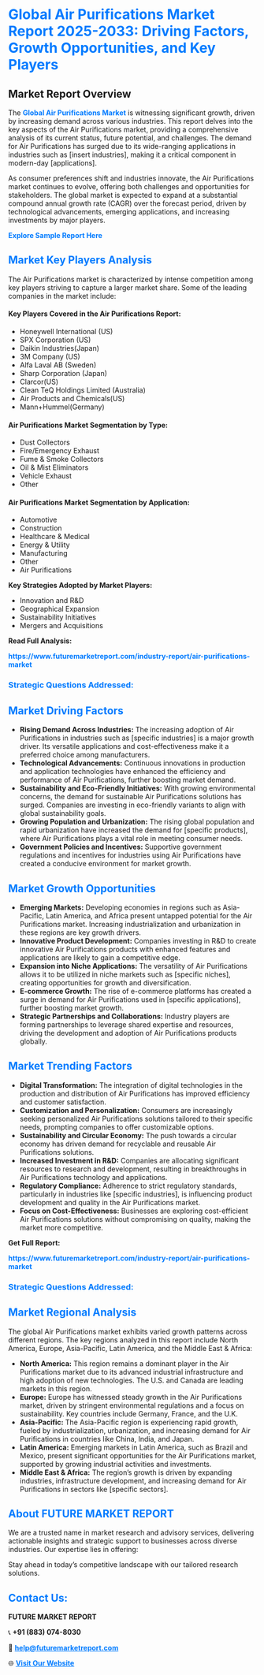 <h1 style="color: #007BFF;">Global Air Purifications Market Report 2025-2033: Driving Factors, Growth Opportunities, and Key Players</h1>

<section id="overview">
<h2>Market Report Overview</h2>
<p>The <a href="https://www.futuremarketreport.com/industry-report/air-purifications-market" style="color: #007BFF; text-decoration: none;"><strong>Global Air Purifications Market</strong></a> is witnessing significant growth, driven by increasing demand across various industries. This report delves into the key aspects of the Air Purifications market, providing a comprehensive analysis of its current status, future potential, and challenges. The demand for Air Purifications has surged due to its wide-ranging applications in industries such as [insert industries], making it a critical component in modern-day [applications].</p>
<p>As consumer preferences shift and industries innovate, the Air Purifications market continues to evolve, offering both challenges and opportunities for stakeholders. The global market is expected to expand at a substantial compound annual growth rate (CAGR) over the forecast period, driven by technological advancements, emerging applications, and increasing investments by major players.</p>
</section>

<section id="overview">
<p><a href="https://www.futuremarketreport.com/request-sample/reportId=124302" style="color: #007BFF; text-decoration: none;"><strong>Explore Sample Report Here</strong></a></p>
</section>

<section id="key-players">
<h2 style="color: #007BFF;">Market Key Players Analysis</h2>
<p>The Air Purifications market is characterized by intense competition among key players striving to capture a larger market share. Some of the leading companies in the market include:</p>
<h4>Key Players Covered in the Air Purifications Report:</h4>
<ul><li>Honeywell International (US)</li><li>SPX Corporation (US)</li><li>Daikin Industries(Japan)</li><li>3M Company (US)</li><li>Alfa Laval AB (Sweden)</li><li>Sharp Corporation (Japan)</li><li>Clarcor(US)</li><li>Clean TeQ Holdings Limited (Australia)</li><li>Air Products and Chemicals(US)</li><li>Mann+Hummel(Germany)</li></ul>
<h4>Air Purifications Market Segmentation by Type:</h4>
<ul><li>Dust Collectors</li><li>Fire/Emergency Exhaust</li><li>Fume &amp; Smoke Collectors</li><li>Oil &amp; Mist Eliminators</li><li>Vehicle Exhaust</li><li>Other</li></ul>

<h4>Air Purifications Market Segmentation by Application:</h4>
<ul><li>Automotive</li><li>Construction</li><li>Healthcare &amp; Medical</li><li>Energy &amp; Utility</li><li>Manufacturing</li><li>Other</li><li>Air Purifications</li></ul>
<p><strong>Key Strategies Adopted by Market Players:</strong></p>
<ul>
<li>Innovation and R&D</li>
<li>Geographical Expansion</li>
<li>Sustainability Initiatives</li>
<li>Mergers and Acquisitions</li>
</ul>
</section>

<section>
<p><strong>Read Full Analysis: </strong></p><a href="https://www.futuremarketreport.com/industry-report/air-purifications-market" style="color: #007BFF; text-decoration: none;"><strong>https://www.futuremarketreport.com/industry-report/air-purifications-market</strong></a>
<h3 style="color: #007BFF;">Strategic Questions Addressed:</h3>
</section>

<section id="driving-factors">
<h2 style="color: #007BFF;">Market Driving Factors</h2>
<ul>
<li><strong>Rising Demand Across Industries:</strong> The increasing adoption of Air Purifications in industries such as [specific industries] is a major growth driver. Its versatile applications and cost-effectiveness make it a preferred choice among manufacturers.</li>
<li><strong>Technological Advancements:</strong> Continuous innovations in production and application technologies have enhanced the efficiency and performance of Air Purifications, further boosting market demand.</li>
<li><strong>Sustainability and Eco-Friendly Initiatives:</strong> With growing environmental concerns, the demand for sustainable Air Purifications solutions has surged. Companies are investing in eco-friendly variants to align with global sustainability goals.</li>
<li><strong>Growing Population and Urbanization:</strong> The rising global population and rapid urbanization have increased the demand for [specific products], where Air Purifications plays a vital role in meeting consumer needs.</li>
<li><strong>Government Policies and Incentives:</strong> Supportive government regulations and incentives for industries using Air Purifications have created a conducive environment for market growth.</li>
</ul>
</section>

<section id="growth-opportunities">
<h2 style="color: #007BFF;">Market Growth Opportunities</h2>
<ul>
<li><strong>Emerging Markets:</strong> Developing economies in regions such as Asia-Pacific, Latin America, and Africa present untapped potential for the Air Purifications market. Increasing industrialization and urbanization in these regions are key growth drivers.</li>
<li><strong>Innovative Product Development:</strong> Companies investing in R&D to create innovative Air Purifications products with enhanced features and applications are likely to gain a competitive edge.</li>
<li><strong>Expansion into Niche Applications:</strong> The versatility of Air Purifications allows it to be utilized in niche markets such as [specific niches], creating opportunities for growth and diversification.</li>
<li><strong>E-commerce Growth:</strong> The rise of e-commerce platforms has created a surge in demand for Air Purifications used in [specific applications], further boosting market growth.</li>
<li><strong>Strategic Partnerships and Collaborations:</strong> Industry players are forming partnerships to leverage shared expertise and resources, driving the development and adoption of Air Purifications products globally.</li>
</ul>
</section>

<section id="trending-factors">
<h2 style="color: #007BFF;">Market Trending Factors</h2>
<ul>
<li><strong>Digital Transformation:</strong> The integration of digital technologies in the production and distribution of Air Purifications has improved efficiency and customer satisfaction.</li>
<li><strong>Customization and Personalization:</strong> Consumers are increasingly seeking personalized Air Purifications solutions tailored to their specific needs, prompting companies to offer customizable options.</li>
<li><strong>Sustainability and Circular Economy:</strong> The push towards a circular economy has driven demand for recyclable and reusable Air Purifications solutions.</li>
<li><strong>Increased Investment in R&D:</strong> Companies are allocating significant resources to research and development, resulting in breakthroughs in Air Purifications technology and applications.</li>
<li><strong>Regulatory Compliance:</strong> Adherence to strict regulatory standards, particularly in industries like [specific industries], is influencing product development and quality in the Air Purifications market.</li>
<li><strong>Focus on Cost-Effectiveness:</strong> Businesses are exploring cost-efficient Air Purifications solutions without compromising on quality, making the market more competitive.</li>
</ul>
</section>

<section>
<p><strong>Get Full Report: </strong></p><a href="https://www.futuremarketreport.com/industry-report/air-purifications-market" style="color: #007BFF; text-decoration: none;"><strong>https://www.futuremarketreport.com/industry-report/air-purifications-market</strong></a>
<h3 style="color: #007BFF;">Strategic Questions Addressed:</h3>
</section>


<section id="regional-analysis">
<h2 style="color: #007BFF;">Market Regional Analysis</h2>
<p>The global Air Purifications market exhibits varied growth patterns across different regions. The key regions analyzed in this report include North America, Europe, Asia-Pacific, Latin America, and the Middle East & Africa:</p>
<ul>
<li><strong>North America:</strong> This region remains a dominant player in the Air Purifications market due to its advanced industrial infrastructure and high adoption of new technologies. The U.S. and Canada are leading markets in this region.</li>
<li><strong>Europe:</strong> Europe has witnessed steady growth in the Air Purifications market, driven by stringent environmental regulations and a focus on sustainability. Key countries include Germany, France, and the U.K.</li>
<li><strong>Asia-Pacific:</strong> The Asia-Pacific region is experiencing rapid growth, fueled by industrialization, urbanization, and increasing demand for Air Purifications in countries like China, India, and Japan.</li>
<li><strong>Latin America:</strong> Emerging markets in Latin America, such as Brazil and Mexico, present significant opportunities for the Air Purifications market, supported by growing industrial activities and investments.</li>
<li><strong>Middle East & Africa:</strong> The region’s growth is driven by expanding industries, infrastructure development, and increasing demand for Air Purifications in sectors like [specific sectors].</li>
</ul>
</section>

<footer>
<h2 style="color: #007BFF;">About FUTURE MARKET REPORT</h2>
<p>We are a trusted name in market research and advisory services, delivering actionable insights and strategic support to businesses across diverse industries. Our expertise lies in offering:</p>

<p>Stay ahead in today’s competitive landscape with our tailored research solutions.</p>

<h2 style="color: #007BFF;">Contact Us:</h2>
<p><strong>FUTURE MARKET REPORT</strong></p>
<p>📞 <strong>+91 (883) 074-8030</strong></p>
<p>📧 <strong><a href="mailto:help@futuremarketreport.com" style="color: #007BFF;">help@futuremarketreport.com</a></strong></p>
<p>🌐 <strong><a href="https://www.futuremarketreport.com/" style="color: #007BFF;">Visit Our Website</a></strong></p>
</footer>